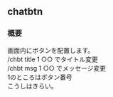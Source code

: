## chatbtn  
### 概要
画面内にボタンを配置します。  
/chbt title 1 ○○ でタイトル変更  
/chbt msg 1 ○○ でメッセージ変更  
1のところはボタン番号  
こうしはきらい。
